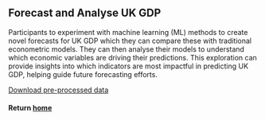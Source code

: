 ## Forecast and Analyse UK GDP 

Participants to experiment with machine learning (ML) methods to create novel forecasts for UK GDP which they can compare these with traditional econometric models.
They can then analyse their models to understand which economic variables are driving their predictions. This exploration can provide insights into which indicators 
are most impactful in predicting UK GDP, helping guide future forecasting efforts. 

[Download pre-processed data](https://tcarver1234.github.io/hmt_hackathon/Data/gdp/gdp_base.xlsx)

#### Return [home](index.md)
